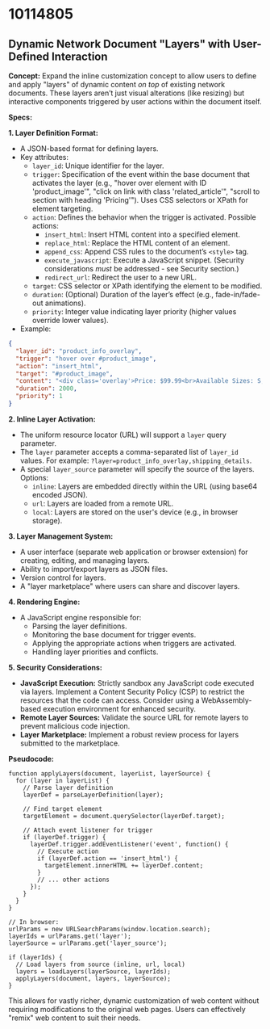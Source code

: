 # 10114805

## Dynamic Network Document "Layers" with User-Defined Interaction

**Concept:** Expand the inline customization concept to allow users to define and apply "layers" of dynamic content *on top* of existing network documents. These layers aren’t just visual alterations (like resizing) but interactive components triggered by user actions within the document itself.

**Specs:**

**1. Layer Definition Format:**

*   A JSON-based format for defining layers.
*   Key attributes:
    *   `layer_id`: Unique identifier for the layer.
    *   `trigger`:  Specification of the event within the base document that activates the layer (e.g., "hover over element with ID 'product_image'", "click on link with class 'related_article'", "scroll to section with heading 'Pricing'").  Uses CSS selectors or XPath for element targeting.
    *   `action`: Defines the behavior when the trigger is activated. Possible actions:
        *   `insert_html`: Insert HTML content into a specified element.
        *   `replace_html`: Replace the HTML content of an element.
        *   `append_css`: Append CSS rules to the document’s `<style>` tag.
        *   `execute_javascript`: Execute a JavaScript snippet.  (Security considerations *must* be addressed - see Security section.)
        *   `redirect_url`: Redirect the user to a new URL.
    *   `target`: CSS selector or XPath identifying the element to be modified.
    *   `duration`: (Optional) Duration of the layer’s effect (e.g., fade-in/fade-out animations).
    *   `priority`: Integer value indicating layer priority (higher values override lower values).
*   Example:

```json
{
  "layer_id": "product_info_overlay",
  "trigger": "hover over #product_image",
  "action": "insert_html",
  "target": "#product_image",
  "content": "<div class='overlay'>Price: $99.99<br>Available Sizes: S, M, L</div>",
  "duration": 2000,
  "priority": 1
}
```

**2.  Inline Layer Activation:**

*   The uniform resource locator (URL) will support a `layer` query parameter.
*   The `layer` parameter accepts a comma-separated list of `layer_id` values.  For example: `?layer=product_info_overlay,shipping_details`.
*   A special `layer_source` parameter will specify the source of the layers. Options:
    *   `inline`: Layers are embedded directly within the URL (using base64 encoded JSON).
    *   `url`: Layers are loaded from a remote URL.
    *   `local`: Layers are stored on the user's device (e.g., in browser storage).

**3.  Layer Management System:**

*   A user interface (separate web application or browser extension) for creating, editing, and managing layers.
*   Ability to import/export layers as JSON files.
*   Version control for layers.
*   A "layer marketplace" where users can share and discover layers.

**4.  Rendering Engine:**

*   A JavaScript engine responsible for:
    *   Parsing the layer definitions.
    *   Monitoring the base document for trigger events.
    *   Applying the appropriate actions when triggers are activated.
    *   Handling layer priorities and conflicts.

**5. Security Considerations:**

*   **JavaScript Execution:**  Strictly sandbox any JavaScript code executed via layers. Implement a Content Security Policy (CSP) to restrict the resources that the code can access. Consider using a WebAssembly-based execution environment for enhanced security.
*   **Remote Layer Sources:**  Validate the source URL for remote layers to prevent malicious code injection.
*   **Layer Marketplace:**  Implement a robust review process for layers submitted to the marketplace.

**Pseudocode:**

```
function applyLayers(document, layerList, layerSource) {
  for (layer in layerList) {
    // Parse layer definition
    layerDef = parseLayerDefinition(layer);

    // Find target element
    targetElement = document.querySelector(layerDef.target);

    // Attach event listener for trigger
    if (layerDef.trigger) {
      layerDef.trigger.addEventListener('event', function() {
        // Execute action
        if (layerDef.action == 'insert_html') {
          targetElement.innerHTML += layerDef.content;
        }
        // ... other actions
      });
    }
  }
}

// In browser:
urlParams = new URLSearchParams(window.location.search);
layerIds = urlParams.get('layer');
layerSource = urlParams.get('layer_source');

if (layerIds) {
  // Load layers from source (inline, url, local)
  layers = loadLayers(layerSource, layerIds);
  applyLayers(document, layers, layerSource);
}
```

This allows for vastly richer, dynamic customization of web content without requiring modifications to the original web pages.  Users can effectively "remix" web content to suit their needs.